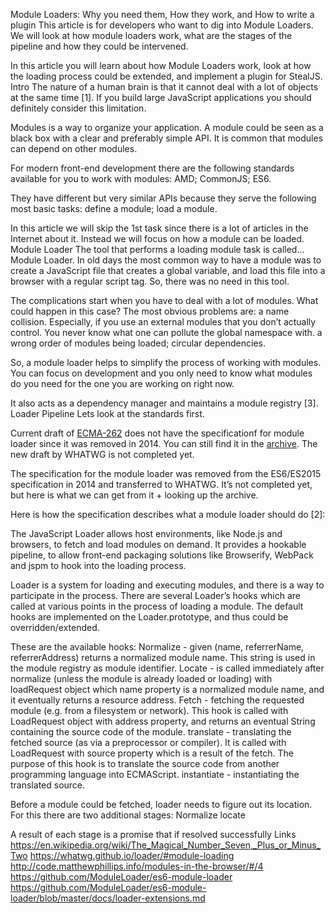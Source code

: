 Module Loaders: Why you need them, How they work, and How to write a plugin
This article is for developers who want to dig into Module Loaders. We will look at how module loaders work, what are the stages of the pipeline and how they could be intervened.

In this article you will learn about how Module Loaders work, look at how the loading process could be extended, and implement a plugin for StealJS.
Intro
The nature of a human brain is that it cannot deal with a lot of objects at the same time [1]. If you build large JavaScript applications you should definitely consider this limitation.

Modules is a way to organize your application. A module could be seen as a black box with a clear and preferably simple API. It is common that modules can depend on other modules.

For modern front-end development there are the following standards available for you to work with modules:
AMD;
CommonJS;
ES6.

They have different but very similar APIs because they serve the following most basic tasks:
define a module;
load a module.

In this article we will skip the 1st task since there is a lot of articles in the Internet about it. Instead we will focus on how a module can be loaded.
Module Loader
The tool that performs a loading module task is called... Module Loader. In old days the most common way to have a module was to create a JavaScript file that creates a global variable, and load this file into a browser with a regular script tag. So, there was no need in this tool.

The complications start when you have to deal with a lot of modules. What could happen in this case? The most obvious problems are:
a name collision. Especially, if you use an external modules that you don’t actually control. You never know what one can pollute the global namespace with.
a wrong order of modules being loaded;
circular dependencies.

So, a module loader helps to simplify the process of working with modules. You can focus on development and you only need to know what modules do you need for the one you are working on right now.

It also acts as a dependency manager and maintains a module registry [3].
Loader Pipeline
Lets look at the standards first.

Current draft of [ECMA-262](https://tc39.github.io/ecma262/) does not have the specificationf for module loader since it was removed in 2014. You can still find it in the [archive](http://wiki.ecmascript.org/doku.php?id=harmony:specification_drafts#august_24_2014_draft_rev_27). The new draft by WHATWG is not completed yet.

The specification for the module loader was removed from the ES6/ES2015 specification in 2014 and transferred to WHATWG. It’s not completed yet, but here is what we can get from it + looking up the archive.

Here is how the specification describes what a module loader should do [2]:

The JavaScript Loader allows host environments, like Node.js and browsers, to fetch and load modules on demand. It provides a hookable pipeline, to allow front-end packaging solutions like Browserify, WebPack and jspm to hook into the loading process.


Loader is a system for loading and executing modules, and there is a way to participate in the process. There are several Loader’s hooks which are called at various points in the process of loading a module. The default hooks are implemented on the Loader.prototype, and thus could be overridden/extended.

These are the available hooks:
Normalize - given  (name, referrerName, referrerAddress) returns a normalized module name. This string is used in the module registry as module identifier.
Locate - is called immediately after normalize (unless the module is already loaded or loading) with loadRequest object which name property is a normalized module name, and it eventually returns a resource address.
Fetch - fetching the requested module (e.g. from a filesystem or network). This hook is called with LoadRequest object with address property, and returns an eventual String containing the source code of the module.
translate - translating the fetched source (as via a preprocessor or compiler). It is called with LoadRequest with source property which is a result of the fetch. The purpose of this hook is to translate the source code from another programming language into ECMAScript.
instantiate - instantiating the translated source.

Before a module could be fetched, loader needs to figure out its location. For this there are two additional stages:
Normalize
locate

A result of each stage is a promise that if resolved successfully
Links
https://en.wikipedia.org/wiki/The_Magical_Number_Seven,_Plus_or_Minus_Two
https://whatwg.github.io/loader/#module-loading
http://code.matthewphillips.info/modules-in-the-browser/#/4
https://github.com/ModuleLoader/es6-module-loader
https://github.com/ModuleLoader/es6-module-loader/blob/master/docs/loader-extensions.md




